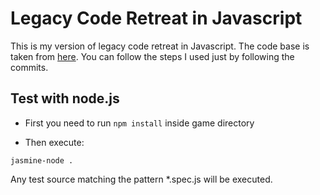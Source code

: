 # Legacy Code Retreat in Javascript

This is my version of legacy code retreat in Javascript. The code base is taken from [here](https://github.com/jbrains/trivia). You can follow the steps I used just by following the commits.

## Test with node.js

- First you need to run `npm install` inside game directory

- Then execute:

```ShellSession
jasmine-node .
```

Any test source matching the pattern *.spec.js will be executed.
